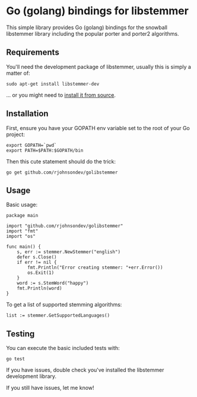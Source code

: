 Go (golang) bindings for libstemmer
===================================

This simple library provides Go (golang) bindings for the snowball libstemmer library including the popular porter and porter2 algorithms.

Requirements
------------

You'll need the development package of libstemmer, usually this is simply a matter of:

    sudo apt-get install libstemmer-dev

... or you might need to [install it from source](http://snowball.tartarus.org/).

Installation
------------

First, ensure you have your GOPATH env variable set to the root of your Go project:

    export GOPATH=`pwd`
    export PATH=$PATH:$GOPATH/bin

Then this cute statement should do the trick:

    go get github.com/rjohnsondev/golibstemmer

Usage
-----

Basic usage:

    package main

    import "github.com/rjohnsondev/golibstemmer"
    import "fmt"
    import "os"

    func main() {
        s, err := stemmer.NewStemmer("english")
        defer s.Close()
        if err != nil {
            fmt.Println("Error creating stemmer: "+err.Error())
            os.Exit(1)
        }
        word := s.StemWord("happy")
        fmt.Println(word)
    }

To get a list of supported stemming algorithms:

    list := stemmer.GetSupportedLanguages()

Testing
-------

You can execute the basic included tests with:

    go test

If you have issues, double check you've installed the libstemmer development library.

If you still have issues, let me know!
